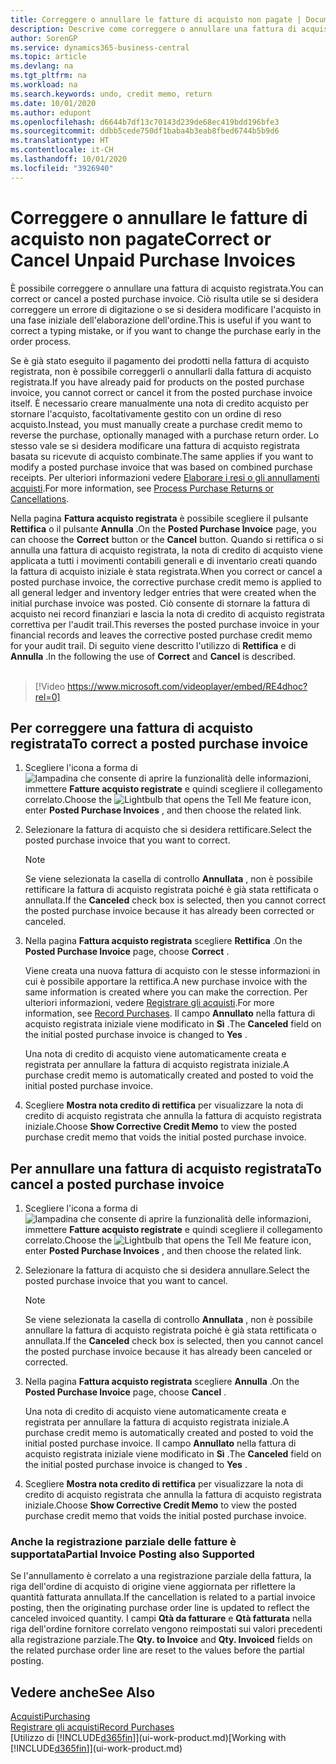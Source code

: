 ```yaml
---
title: Correggere o annullare le fatture di acquisto non pagate | Documenti Microsoft
description: Descrive come correggere o annullare una fattura di acquisto registrata e creare automaticamente una nota di credito di acquisto.
author: SorenGP
ms.service: dynamics365-business-central
ms.topic: article
ms.devlang: na
ms.tgt_pltfrm: na
ms.workload: na
ms.search.keywords: undo, credit memo, return
ms.date: 10/01/2020
ms.author: edupont
ms.openlocfilehash: d6644b7df13c70143d239de68ec419bdd196bfe3
ms.sourcegitcommit: ddbb5cede750df1baba4b3eab8fbed6744b5b9d6
ms.translationtype: HT
ms.contentlocale: it-CH
ms.lasthandoff: 10/01/2020
ms.locfileid: "3926940"
---
```

# <a name="correct-or-cancel-unpaid-purchase-invoices"></a><span data-ttu-id="88a47-103">Correggere o annullare le fatture di acquisto non pagate</span><span class="sxs-lookup"><span data-stu-id="88a47-103">Correct or Cancel Unpaid Purchase Invoices</span></span>

<span data-ttu-id="88a47-104">È possibile correggere o annullare una fattura di acquisto registrata.</span><span class="sxs-lookup"><span data-stu-id="88a47-104">You can correct or cancel a posted purchase invoice.</span></span> <span data-ttu-id="88a47-105">Ciò risulta utile se si desidera correggere un errore di digitazione o se si desidera modificare l'acquisto in una fase iniziale dell'elaborazione dell'ordine.</span><span class="sxs-lookup"><span data-stu-id="88a47-105">This is useful if you want to correct a typing mistake, or if you want to change the purchase early in the order process.</span></span>

<span data-ttu-id="88a47-106">Se è già stato eseguito il pagamento dei prodotti nella fattura di acquisto registrata, non è possibile correggerli o annullarli dalla fattura di acquisto registrata.</span><span class="sxs-lookup"><span data-stu-id="88a47-106">If you have already paid for products on the posted purchase invoice, you cannot correct or cancel it from the posted purchase invoice itself.</span></span> <span data-ttu-id="88a47-107">È necessario creare manualmente una nota di credito acquisto per stornare l'acquisto, facoltativamente gestito con un ordine di reso acquisto.</span><span class="sxs-lookup"><span data-stu-id="88a47-107">Instead, you must manually create a purchase credit memo to reverse the purchase, optionally managed with a purchase return order.</span></span> <span data-ttu-id="88a47-108">Lo stesso vale se si desidera modificare una fattura di acquisto registrata basata su ricevute di acquisto combinate.</span><span class="sxs-lookup"><span data-stu-id="88a47-108">The same applies if you want to modify a posted purchase invoice that was based on combined purchase receipts.</span></span> <span data-ttu-id="88a47-109">Per ulteriori informazioni vedere [Elaborare i resi o gli annullamenti acquisti](purchasing-how-process-purchase-returns-cancellations.md).</span><span class="sxs-lookup"><span data-stu-id="88a47-109">For more information, see [Process Purchase Returns or Cancellations](purchasing-how-process-purchase-returns-cancellations.md).</span></span>

<span data-ttu-id="88a47-110">Nella pagina **Fattura acquisto registrata** è possibile scegliere il pulsante **Rettifica** o il pulsante **Annulla** .</span><span class="sxs-lookup"><span data-stu-id="88a47-110">On the **Posted Purchase Invoice** page, you can choose the **Correct** button or the **Cancel** button.</span></span> <span data-ttu-id="88a47-111">Quando si rettifica o si annulla una fattura di acquisto registrata, la nota di credito di acquisto viene applicata a tutti i movimenti contabili generali e di inventario creati quando la fattura di acquisto iniziale è stata registrata.</span><span class="sxs-lookup"><span data-stu-id="88a47-111">When you correct or cancel a posted purchase invoice, the corrective purchase credit memo is applied to all general ledger and inventory ledger entries that were created when the initial purchase invoice was posted.</span></span> <span data-ttu-id="88a47-112">Ciò consente di stornare la fattura di acquisto nei record finanziari e lascia la nota di credito di acquisto registrata correttiva per l'audit trail.</span><span class="sxs-lookup"><span data-stu-id="88a47-112">This reverses the posted purchase invoice in your financial records and leaves the corrective posted purchase credit memo for your audit trail.</span></span> <span data-ttu-id="88a47-113">Di seguito viene descritto l'utilizzo di **Rettifica** e di **Annulla** .</span><span class="sxs-lookup"><span data-stu-id="88a47-113">In the following the use of **Correct** and **Cancel** is described.</span></span>
<br><br>
> [!Video https://www.microsoft.com/videoplayer/embed/RE4dhoc?rel=0]

## <a name="to-correct-a-posted-purchase-invoice"></a><span data-ttu-id="88a47-114">Per correggere una fattura di acquisto registrata</span><span class="sxs-lookup"><span data-stu-id="88a47-114">To correct a posted purchase invoice</span></span>
1. <span data-ttu-id="88a47-115">Scegliere l'icona a forma di ![lampadina che consente di aprire la funzionalità delle informazioni](media/ui-search/search_small.png "Informazioni sull'operazione che si desidera eseguire"), immettere **Fatture acquisto registrate** e quindi scegliere il collegamento correlato.</span><span class="sxs-lookup"><span data-stu-id="88a47-115">Choose the ![Lightbulb that opens the Tell Me feature](media/ui-search/search_small.png "Tell me what you want to do") icon, enter **Posted Purchase Invoices** , and then choose the related link.</span></span>  
2. <span data-ttu-id="88a47-116">Selezionare la fattura di acquisto che si desidera rettificare.</span><span class="sxs-lookup"><span data-stu-id="88a47-116">Select the posted purchase invoice that you want to correct.</span></span>  

    > [!NOTE]  
    >   <span data-ttu-id="88a47-117">Se viene selezionata la casella di controllo **Annullata** , non è possibile rettificare la fattura di acquisto registrata poiché è già stata rettificata o annullata.</span><span class="sxs-lookup"><span data-stu-id="88a47-117">If the **Canceled** check box is selected, then you cannot correct the posted purchase invoice because it has already been corrected or canceled.</span></span>
3. <span data-ttu-id="88a47-118">Nella pagina **Fattura acquisto registrata** scegliere **Rettifica** .</span><span class="sxs-lookup"><span data-stu-id="88a47-118">On the **Posted Purchase Invoice** page, choose **Correct** .</span></span>

    <span data-ttu-id="88a47-119">Viene creata una nuova fattura di acquisto con le stesse informazioni in cui è possibile apportare la rettifica.</span><span class="sxs-lookup"><span data-stu-id="88a47-119">A new purchase invoice with the same information is created where you can make the correction.</span></span> <span data-ttu-id="88a47-120">Per ulteriori informazioni, vedere [Registrare gli acquisti](purchasing-how-record-purchases.md).</span><span class="sxs-lookup"><span data-stu-id="88a47-120">For more information, see [Record Purchases](purchasing-how-record-purchases.md).</span></span> <span data-ttu-id="88a47-121">Il campo **Annullato** nella fattura di acquisto registrata iniziale viene modificato in **Sì** .</span><span class="sxs-lookup"><span data-stu-id="88a47-121">The **Canceled** field on the initial posted purchase invoice is changed to **Yes** .</span></span>

    <span data-ttu-id="88a47-122">Una nota di credito di acquisto viene automaticamente creata e registrata per annullare la fattura di acquisto registrata iniziale.</span><span class="sxs-lookup"><span data-stu-id="88a47-122">A purchase credit memo is automatically created and posted to void the initial posted purchase invoice.</span></span>
4. <span data-ttu-id="88a47-123">Scegliere **Mostra nota credito di rettifica** per visualizzare la nota di credito di acquisto registrata che annulla la fattura di acquisto registrata iniziale.</span><span class="sxs-lookup"><span data-stu-id="88a47-123">Choose **Show Corrective Credit Memo** to view the posted purchase credit memo that voids the initial posted purchase invoice.</span></span>

## <a name="to-cancel-a-posted-purchase-invoice"></a><span data-ttu-id="88a47-124">Per annullare una fattura di acquisto registrata</span><span class="sxs-lookup"><span data-stu-id="88a47-124">To cancel a posted purchase invoice</span></span>
1. <span data-ttu-id="88a47-125">Scegliere l'icona a forma di ![lampadina che consente di aprire la funzionalità delle informazioni](media/ui-search/search_small.png "Informazioni sull'operazione che si desidera eseguire"), immettere **Fatture acquisto registrate** e quindi scegliere il collegamento correlato.</span><span class="sxs-lookup"><span data-stu-id="88a47-125">Choose the ![Lightbulb that opens the Tell Me feature](media/ui-search/search_small.png "Tell me what you want to do") icon, enter **Posted Purchase Invoices** , and then choose the related link.</span></span>  
2. <span data-ttu-id="88a47-126">Selezionare la fattura di acquisto che si desidera annullare.</span><span class="sxs-lookup"><span data-stu-id="88a47-126">Select the posted purchase invoice that you want to cancel.</span></span>

    > [!NOTE]  
    >   <span data-ttu-id="88a47-127">Se viene selezionata la casella di controllo **Annullata** , non è possibile annullare la fattura di acquisto registrata poiché è già stata rettificata o annullata.</span><span class="sxs-lookup"><span data-stu-id="88a47-127">If the **Canceled** check box is selected, then you cannot cancel the posted purchase invoice because it has already been canceled or corrected.</span></span>
3. <span data-ttu-id="88a47-128">Nella pagina **Fattura acquisto registrata** scegliere **Annulla** .</span><span class="sxs-lookup"><span data-stu-id="88a47-128">On the **Posted Purchase Invoice** page, choose **Cancel** .</span></span>

    <span data-ttu-id="88a47-129">Una nota di credito di acquisto viene automaticamente creata e registrata per annullare la fattura di acquisto registrata iniziale.</span><span class="sxs-lookup"><span data-stu-id="88a47-129">A purchase credit memo is automatically created and posted to void the initial posted purchase invoice.</span></span> <span data-ttu-id="88a47-130">Il campo **Annullato** nella fattura di acquisto registrata iniziale viene modificato in **Sì** .</span><span class="sxs-lookup"><span data-stu-id="88a47-130">The **Canceled** field on the initial posted purchase invoice is changed to **Yes** .</span></span>
4. <span data-ttu-id="88a47-131">Scegliere **Mostra nota credito di rettifica** per visualizzare la nota di credito di acquisto registrata che annulla la fattura di acquisto registrata iniziale.</span><span class="sxs-lookup"><span data-stu-id="88a47-131">Choose **Show Corrective Credit Memo** to view the posted purchase credit memo that voids the initial posted purchase invoice.</span></span>

### <a name="partial-invoice-posting-also-supported"></a><span data-ttu-id="88a47-132">Anche la registrazione parziale delle fatture è supportata</span><span class="sxs-lookup"><span data-stu-id="88a47-132">Partial Invoice Posting also Supported</span></span>
<span data-ttu-id="88a47-133">Se l'annullamento è correlato a una registrazione parziale della fattura, la riga dell'ordine di acquisto di origine viene aggiornata per riflettere la quantità fatturata annullata.</span><span class="sxs-lookup"><span data-stu-id="88a47-133">If the cancellation is related to a partial invoice posting, then the originating purchase order line is updated to reflect the canceled invoiced quantity.</span></span> <span data-ttu-id="88a47-134">I campi **Qtà da fatturare** e **Qtà fatturata** nella riga dell'ordine fornitore correlato vengono reimpostati sui valori precedenti alla registrazione parziale.</span><span class="sxs-lookup"><span data-stu-id="88a47-134">The **Qty. to Invoice** and **Qty. Invoiced** fields on the related purchase order line are reset to the values before the partial posting.</span></span>

## <a name="see-also"></a><span data-ttu-id="88a47-135">Vedere anche</span><span class="sxs-lookup"><span data-stu-id="88a47-135">See Also</span></span>
[<span data-ttu-id="88a47-136">Acquisti</span><span class="sxs-lookup"><span data-stu-id="88a47-136">Purchasing</span></span>](purchasing-manage-purchasing.md)  
[<span data-ttu-id="88a47-137">Registrare gli acquisti</span><span class="sxs-lookup"><span data-stu-id="88a47-137">Record Purchases</span></span>](purchasing-how-record-purchases.md)  
<span data-ttu-id="88a47-138">[Utilizzo di [!INCLUDE[d365fin](includes/d365fin_md.md)]](ui-work-product.md)</span><span class="sxs-lookup"><span data-stu-id="88a47-138">[Working with [!INCLUDE[d365fin](includes/d365fin_md.md)]](ui-work-product.md)</span></span>
